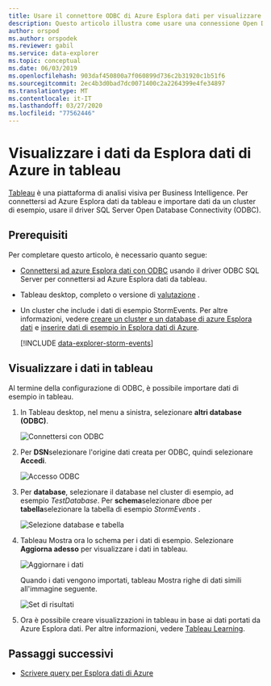 ```yaml
---
title: Usare il connettore ODBC di Azure Esplora dati per visualizzare i dati Tableau
description: Questo articolo illustra come usare una connessione Open Database Connectivity (ODBC) ad Azure Esplora dati connessione per visualizzare i dati con tableau.
author: orspod
ms.author: orspodek
ms.reviewer: gabil
ms.service: data-explorer
ms.topic: conceptual
ms.date: 06/03/2019
ms.openlocfilehash: 903daf450800a7f060899d736c2b31920c1b51f6
ms.sourcegitcommit: 2ec4b3d0bad7dc0071400c2a2264399e4fe34897
ms.translationtype: MT
ms.contentlocale: it-IT
ms.lasthandoff: 03/27/2020
ms.locfileid: "77562446"
---
```

# <a name="visualize-data-from-azure-data-explorer-in-tableau"></a>Visualizzare i dati da Esplora dati di Azure in tableau

 [Tableau](https://www.tableau.com/) è una piattaforma di analisi visiva per Business Intelligence. Per connettersi ad Azure Esplora dati da tableau e importare dati da un cluster di esempio, usare il driver SQL Server Open Database Connectivity (ODBC). 

## <a name="prerequisites"></a>Prerequisiti

Per completare questo articolo, è necessario quanto segue:

* [Connettersi ad azure Esplora dati con ODBC](connect-odbc.md) usando il driver ODBC SQL Server per connettersi ad Azure Esplora dati da tableau. 

* Tableau desktop, completo o versione di [valutazione](https://www.tableau.com/products/desktop/download) .

* Un cluster che include i dati di esempio StormEvents. Per altre informazioni, vedere [creare un cluster e un database di azure Esplora dati](create-cluster-database-portal.md) e [inserire dati di esempio in Esplora dati di Azure](ingest-sample-data.md).

    [!INCLUDE [data-explorer-storm-events](../../includes/data-explorer-storm-events.md)]

## <a name="visualize-data-in-tableau"></a>Visualizzare i dati in tableau 

Al termine della configurazione di ODBC, è possibile importare dati di esempio in tableau.

1. In Tableau desktop, nel menu a sinistra, selezionare **altri database (ODBC)**.

    ![Connettersi con ODBC](media/tableau/connect-odbc.png)

1. Per **DSN**selezionare l'origine dati creata per ODBC, quindi selezionare **Accedi**.

    ![Accesso ODBC](media/tableau/odbc-sign-in.png)

1. Per **database**, selezionare il database nel cluster di esempio, ad esempio *TestDatabase*. Per **schema**selezionare *dbo*e per **tabella**selezionare la tabella di esempio *StormEvents* .

    ![Selezione database e tabella](media/tableau/select-database-table.png)

1. Tableau Mostra ora lo schema per i dati di esempio. Selezionare **Aggiorna adesso** per visualizzare i dati in tableau.

    ![Aggiornare i dati](media/tableau/update-data.png)

    Quando i dati vengono importati, tableau Mostra righe di dati simili all'immagine seguente.

    ![Set di risultati](media/tableau/result-set.png)

1. Ora è possibile creare visualizzazioni in tableau in base ai dati portati da Azure Esplora dati. Per altre informazioni, vedere [Tableau Learning](https://www.tableau.com/learn).

## <a name="next-steps"></a>Passaggi successivi

* [Scrivere query per Esplora dati di Azure](write-queries.md)